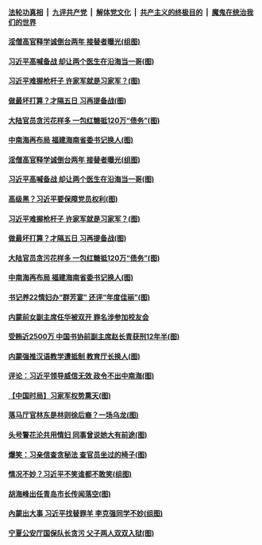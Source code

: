 

####  [法轮功真相](../../../../basic/blob/master/README.md?t=12021601) &nbsp;|&nbsp; [九评共产党](../../../../9ping.md/blob/master/README.md?t=12021601) &nbsp;|&nbsp; [解体党文化](../../../../jtdwh.md/blob/master/README.md?t=12021601)  &nbsp;|&nbsp; [共产主义的终极目的](../../../../gczydzjmd.md/blob/master/README.md?t=12021601) &nbsp;|&nbsp; [魔鬼在统治我们的世界](../../../../mgztzwmdsj.md/blob/master/README.md?t=12021601) 

#### [淫僧高官释学诚倒台两年 接替者曝光(组图)](../pages/p2/954434.md?t=12021601) 

#### [习近平高喊备战 却让两个医生在沿海当一哥(图)](../pages/p2/954444.md?t=12021601) 

#### [习近平难握枪杆子 许家军就是习家军？(图)](../pages/p2/954216.md?t=12021601) 

#### [做最坏打算？才隔五日 习再提备战(图)](../pages/p2/954343.md?t=12021601) 

#### [大陆官员贪污花样多 一包红糖抵120万“债务”(图)](../pages/p2/954334.md?t=12021601) 

#### [中南海再布局 福建海南省委书记换人(图)](../pages/p2/954296.md?t=12021601) 

#### [淫僧高官释学诚倒台两年 接替者曝光(组图)](../pages/p2/954434.md?t=12021601) 

#### [习近平高喊备战 却让两个医生在沿海当一哥(图)](../pages/p2/954444.md?t=12021601) 

#### [高级黑？习近平要保障党员权利(图)](../pages/p2/954350.md?t=12021601) 

#### [习近平难握枪杆子 许家军就是习家军？(图)](../pages/p2/954216.md?t=12021601) 

#### [做最坏打算？才隔五日 习再提备战(图)](../pages/p2/954343.md?t=12021601) 

#### [大陆官员贪污花样多 一包红糖抵120万“债务”(图)](../pages/p2/954334.md?t=12021601) 

#### [中南海再布局 福建海南省委书记换人(图)](../pages/p2/954296.md?t=12021601) 

#### [书记养22情妇办“群芳宴” 还评“年度佳丽”(图)](../pages/p2/954213.md?t=12021601) 

#### [内蒙前女副主席任华被双开 罪名涉参加校友会](../pages/p2/954230.md?t=12021601) 

#### [受贿近2500万 中国书协前副主席赵长青获刑12年半(图)](../pages/p2/954214.md?t=12021601) 

#### [内蒙强推汉语教学遭抵制 教育厅长换人(图)](../pages/p2/954188.md?t=12021601) 

#### [评论：习近平领导威信无效 政令不出中南海(图)](../pages/p2/954199.md?t=12021601) 

#### [【中国时局】习家军权势熏天(图)](../pages/p2/954144.md?t=12021601) 

#### [落马厅官林东是林则徐后裔？一场乌龙(图)](../pages/p2/954138.md?t=12021601) 

#### [头号警花沦共用情妇 同事曾说她大有前途(图)](../pages/p2/954114.md?t=12021601) 

#### [爆笑：习亲信查贪秘法 查官员坐过的椅子(图)](../pages/p2/954073.md?t=12021601) 

#### [情况不妙？习近平不笑谁都不敢笑(组图)](../pages/p2/954059.md?t=12021601) 

#### [胡海峰出任青岛市长传闻落空(图)](../pages/p2/954044.md?t=12021601) 

#### [內蒙出大事 习近平找替罪羊 李克强同学不妙(组图)](../pages/p2/954009.md?t=12021601) 

#### [宁夏公安厅国保队长贪污 父子两人双双入狱(图)](../pages/p2/954002.md?t=12021601) 

